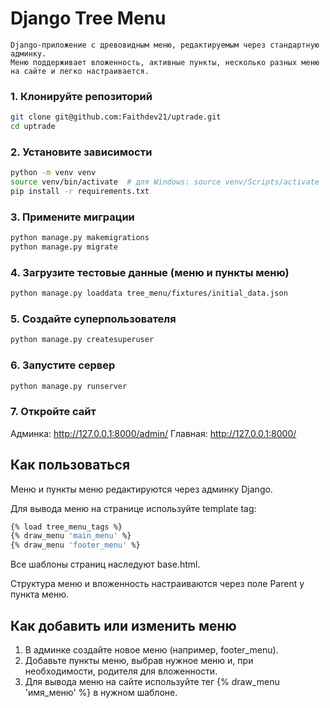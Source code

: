 # Django Tree Menu

```
Django-приложение с древовидным меню, редактируемым через стандартную админку.  
Меню поддерживает вложенность, активные пункты, несколько разных меню на сайте и легко настраивается.
```



### 1. Клонируйте репозиторий

```bash
git clone git@github.com:Faithdev21/uptrade.git
cd uptrade
```


### 2. Установите зависимости

```bash
python -m venv venv
source venv/bin/activate  # для Windows: source venv/Scripts/activate
pip install -r requirements.txt
```

### 3. Примените миграции

```bash
python manage.py makemigrations
python manage.py migrate
```

### 4. Загрузите тестовые данные (меню и пункты меню)

```bash
python manage.py loaddata tree_menu/fixtures/initial_data.json
```

### 5. Создайте суперпользователя

```bash
python manage.py createsuperuser
```

### 6. Запустите сервер

```bash
python manage.py runserver
```

### 7. Откройте сайт

Админка: http://127.0.0.1:8000/admin/
Главная: http://127.0.0.1:8000/

## Как пользоваться

Меню и пункты меню редактируются через админку Django.

Для вывода меню на странице используйте template tag:

```bash
{% load tree_menu_tags %}
{% draw_menu 'main_menu' %}
{% draw_menu 'footer_menu' %}
```

Все шаблоны страниц наследуют base.html.

Структура меню и вложенность настраиваются через поле Parent у пункта меню.

## Как добавить или изменить меню

1. В админке создайте новое меню (например, footer_menu).
2. Добавьте пункты меню, выбрав нужное меню и, при необходимости, родителя для вложенности.
3. Для вывода меню на сайте используйте тег {% draw_menu 'имя_меню' %} в нужном шаблоне.
